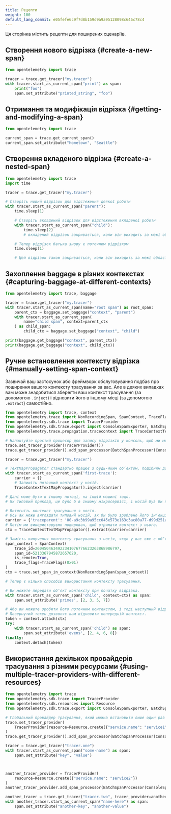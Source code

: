 ```yaml
---
title: Рецепти
weight: 100
default_lang_commit: e05fefe6c9f7d8b159d9a9a95128098c646c78c4
---
```


Ця сторінка містить рецепти для поширених сценаріїв.

## Створення нового відрізка {#create-a-new-span}

```python
from opentelemetry import trace

tracer = trace.get_tracer("my.tracer")
with tracer.start_as_current_span("print") as span:
    print("foo")
    span.set_attribute("printed_string", "foo")
```

## Отримання та модифікація відрізка {#getting-and-modifying-a-span}

```python
from opentelemetry import trace

current_span = trace.get_current_span()
current_span.set_attribute("hometown", "Seattle")
```

## Створення вкладеного відрізка {#create-a-nested-span}

```python
from opentelemetry import trace
import time

tracer = trace.get_tracer("my.tracer")

# Створіть новий відрізок для відстеження деякої роботи
with tracer.start_as_current_span("parent"):
    time.sleep(1)

    # Створіть вкладений відрізок для відстеження вкладеної роботи
    with tracer.start_as_current_span("child"):
        time.sleep(2)
        # вкладений відрізок закривається, коли він виходить за межі області видимості

    # Тепер відрізок батька знову є поточним відрізком
    time.sleep(1)

    # Цей відрізок також закривається, коли він виходить за межі області видимості
```

## Захоплення baggage в різних контекстах {#capturing-baggage-at-different-contexts}

```python
from opentelemetry import trace, baggage

tracer = trace.get_tracer("my.tracer")
with tracer.start_as_current_span(name="root span") as root_span:
    parent_ctx = baggage.set_baggage("context", "parent")
    with tracer.start_as_current_span(
        name="child span", context=parent_ctx
    ) as child_span:
        child_ctx = baggage.set_baggage("context", "child")

print(baggage.get_baggage("context", parent_ctx))
print(baggage.get_baggage("context", child_ctx))
```

## Ручне встановлення контексту відрізка {#manually-setting-span-context}

Зазвичай ваш застосунок або фреймворк обслуговування подбає про поширення вашого контексту трасування за вас. Але в деяких випадках вам може знадобитися зберегти ваш контекст трасування (за допомогою `.inject`) і відновити його в іншому місці (за допомогою `.extract`) самостійно.

```python
from opentelemetry import trace, context
from opentelemetry.trace import NonRecordingSpan, SpanContext, TraceFlags
from opentelemetry.sdk.trace import TracerProvider
from opentelemetry.sdk.trace.export import ConsoleSpanExporter, BatchSpanProcessor
from opentelemetry.trace.propagation.tracecontext import TraceContextTextMapPropagator

# Налаштуйте простий процесор для запису відрізків у консоль, щоб ми могли бачити, що відбувається.
trace.set_tracer_provider(TracerProvider())
trace.get_tracer_provider().add_span_processor(BatchSpanProcessor(ConsoleSpanExporter()))

tracer = trace.get_tracer("my.tracer")

# TextMapPropagator стандартно працює з будь-яким обʼєктом, подібним до словника, як його носій. Ви також можете реалізувати власні геттери та сеттери.
with tracer.start_as_current_span('first-trace'):
    carrier = {}
    # Запишіть поточний контекст у носій.
    TraceContextTextMapPropagator().inject(carrier)

# Далі може бути в іншому потоці, на іншій машині тощо.
# Як типовий приклад, це було б в іншому мікросервісі, і носій був би переданий через HTTP заголовки.

# Витягніть контекст трасування з носія.
# Ось як може виглядати типовий носій, як би було зроблено його інʼєкцію вище.
carrier = {'traceparent': '00-a9c3b99a95cc045e573e163c3ac80a77-d99d251a8caecd06-01'}
# Потім ми використовуємо поширювач, щоб отримати контекст з нього.
ctx = TraceContextTextMapPropagator().extract(carrier=carrier)

# Замість вилучення контексту трасування з носія, якщо у вас вже є обʼєкт SpanContext, ви можете отримати контекст трасування з нього таким чином.
span_context = SpanContext(
    trace_id=2604504634922341076776623263868986797,
    span_id=5213367945872657620,
    is_remote=True,
    trace_flags=TraceFlags(0x01)
)
ctx = trace.set_span_in_context(NonRecordingSpan(span_context))

# Тепер є кілька способів використання контексту трасування.

# Ви можете передати обʼєкт контексту при початку відрізка.
with tracer.start_as_current_span('child', context=ctx) as span:
    span.set_attribute('primes', [2, 3, 5, 7])

# Або ви можете зробити його поточним контекстом, і тоді наступний відрізок підхопить його.
# Повернутий токен дозволяє вам відновити попередній контекст.
token = context.attach(ctx)
try:
    with tracer.start_as_current_span('child') as span:
        span.set_attribute('evens', [2, 4, 6, 8])
finally:
    context.detach(token)
```

## Використання декількох провайдерів трасування з різними ресурсами {#using-multiple-tracer-providers-with-different-resources}

```python
from opentelemetry import trace
from opentelemetry.sdk.trace import TracerProvider
from opentelemetry.sdk.resources import Resource
from opentelemetry.sdk.trace.export import ConsoleSpanExporter, BatchSpanProcessor

# Глобальний провайдер трасування, який можна встановити лише один раз
trace.set_tracer_provider(
    TracerProvider(resource=Resource.create({"service.name": "service1"}))
)
trace.get_tracer_provider().add_span_processor(BatchSpanProcessor(ConsoleSpanExporter()))

tracer = trace.get_tracer("tracer.one")
with tracer.start_as_current_span("some-name") as span:
    span.set_attribute("key", "value")



another_tracer_provider = TracerProvider(
    resource=Resource.create({"service.name": "service2"})
)
another_tracer_provider.add_span_processor(BatchSpanProcessor(ConsoleSpanExporter()))

another_tracer = trace.get_tracer("tracer.two", tracer_provider=another_tracer_provider)
with another_tracer.start_as_current_span("name-here") as span:
    span.set_attribute("another-key", "another-value")
```
